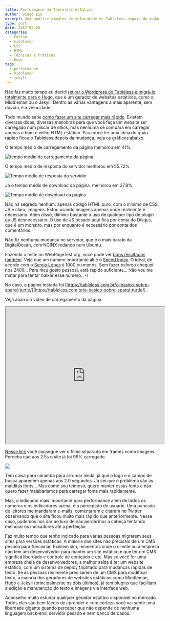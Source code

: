 ```yaml
---
title: Performance do Tableless estático
author: Diego Eis
excerpt: Uma análise simples de velocidade do Tableless depois da mudança para código estático.
type: post
date: 2017-05-23
categories:
  - Código
  - middleman
  - CSS
  - HTML
  - Técnicas e Práticas
  - hugo
tags:
  - performance
  - middleman
  - jekyll
---
```


Não faz muito tempo eu decidi [retirar o Wordpress do Tableless e migrá-lo totalmente para o Hugo](https://tableless.com.br/site-tableless-estatico/), que é um gerador de websites estáticos, como o Middleman ou o Jekyll. Dentro as várias vantagens a mais aparente, sem dúvida, é a velocidade.

Todo mundo sabe [como fazer um site carregar mais rápido](https://browserdiet.com/pt/). Existem diversas dicas, diversas manobras para que você faça um website ser carregado num piscar de olhos, mas nenhuma se compara em carregar apenas o bom e velho HTML estático. Para você ter uma ideia do quão rápido ficou o Tableless depois da mudança, veja os gráficos abaixo.

O tempo médio de carregamento da página melhorou em 41%.

![tempo médio de carregamento da página](http://imgh.us/tempo-medio-carregamento-pagina.gif)

O tempo médio de resposta do servidor melhorou em 55.72%.

![Tempo médio de resposta do servidor](http://imgh.us/tempo-medio-resposta-servidor.gif)

Já o tempo médio de download da página, melhorou em 37.8%.

![Tempo médio de download da página](http://imgh.us/tempo-medio-download-pagina.gif)

Não há segredo nenhum: apenas código HTML puro, com o mínimo de CSS, JS e claro, imagens. Estou usando imagens apenas onde realmente é necessário. Além disso, diminui bastante o uso de qualquer tipo de plugin ou JS desnecessário. O uso de JS pesado aqui fica por conta do Disqus, que é um monstro, mas por enquanto é necessário por conta dos comentários.

Não fiz nenhuma mudança no servidor, que é o mais barato da DigitalOcean, com NGINX rodando num Ubuntu.

Fazendo o teste no WebPageTest.org, você pode ver [bons resultados também](https://www.webpagetest.org/result/170524_Q6_4RQ/1/details/#waterfall_view_step1). Veja que um número importante ali é o [Speed Index](http://blog.caelum.com.br/porque-voce-nao-deveria-ligar-para-o-tempo-do-onload-ou-as-metricas-que-importam-para-performance-real-na-web/). O ideal, de acordo com o [Sergio Lopes](https://www.youtube.com/watch?v=EMCBd3kw4zs) é 1000 ou menos. Sem fazer esforço cheguei nos 2400... Para meu gosto pessoal, está rápido suficiente... Não vou me matar para tentar baixar esse número. ;-)

No caso, a página testada foi [https://tableless.com.br/o-basico-sobre-sparql-turtle/](https://tableless.com.br/o-basico-sobre-sparql-turtle/).

Veja abaixo o vídeo de carregamento da página:
<iframe src="https://www.webpagetest.org/video/view.php?id=170524_Q6_4RQ.1.0&embed=1&width=520&height=448" width="520" height="448"></iframe>

[Nesse link](https://www.webpagetest.org/video/compare.php?tests=170524_Q6_4RQ-r:1-c:0) você consegue ver o filme separado em frames como imagens. Perceba que aos 2.5s o site já foi 99% carregado.

![](http://imgh.us/Screen_Shot_2017-05-23_at_23.25.36.png)

Tem coisa para caramba para arrumar ainda, já que o logo e o campo de busca aparecem apenas aos 2.0 segundos. Já sei que o problema são as malditas fonts... Mas como sou teimoso, quero manter essas fonts e não quero fazer malabarismos para carregar fonts mais rapidamente.

Mas, o indicador mais importante para performance além de todos os números e os indicadores acima, é a percepção do usuário. Uma pancada de leitores me mandaram e-mails, comentaram e citaram no Twitter observando que o site ficou muito mais rápido que anteriormente. Nesse caso, podemos nos dar ao luxo de não perdermos a cabeça tentando melhorar os indicadores até a perfeição.

Faz muito tempo que tenho indicado para várias pessoas migrarem seus sites para versões estáticas. A maioria dos sites não precisam de um CMS pesado para funcionar. Existem sim, momentos onde o cliente ou a empresa não tem um desenvolvedor para manter um site estático e que ter um CMS significa liberdade e controle de conteúdo e etc. Mas se você for uma empresa cheia de desenvolvedores, a melhor saída é ter um website estático, com um sistema de deploy facilitado para mudanças rápidas de texto.
Se as pessoas realmente precisarem de um CMS para modificar texto, a maioria dos geradores de websites estáticos como Middleman, Hugo e Jekyll (principalmente os dois últimos), já tem plugins que facilitam a edição e manutenção do texto e imagens via interface web.

Aconselho muito estudar qualquer gerador estático disponível no mercado. Todos eles são bem fáceis de aprender e com certeza você vai sentir uma liberdade gigante quando perceber que não depende de nenhuma linguagem back-end, servidor pesado e nem banco de dados.
